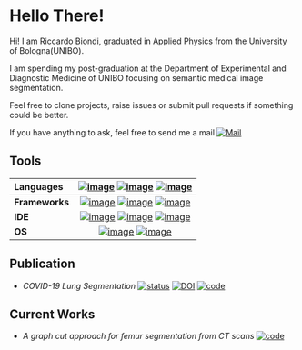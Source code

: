 # Hello There!

Hi! I am Riccardo Biondi,  graduated in Applied Physics from the University of
Bologna(UNIBO).

I am spending my post-graduation at the Department of Experimental
and Diagnostic Medicine of UNIBO focusing on semantic medical image segmentation.

Feel free to clone projects, raise issues or submit pull requests if something could be better.

If you have anything to ask, feel free to send me a mail [![Mail](https://img.shields.io/badge/riccardo.biondi7@unibo.it-0078D4?style=social&logo=microsoft-outlook)](mailto:riccardo.biondi7@unibo.it)

## Tools

 |**Languages**| [![image](https://img.shields.io/badge/Python-3776AB?style=flat&logo=python&logoColor=white)](https://www.python.org/) [![image](https://img.shields.io/badge/C%2B%2B-00599C?style=flat&logo=c%2B%2B&logoColor=white)](https://isocpp.org/) [![image](https://img.shields.io/badge/LaTeX-47A141?style=flat&logo=LaTeX&logoColor=white)](https://www.latex-project.org/)|
 |:--|:--:|
 |**Frameworks**| [![image](https://img.shields.io/badge/Jupyter-F37626.svg?&style=flat&logo=Jupyter&logoColor=white)](https://jupyter.org/) [![image](https://img.shields.io/badge/Git-F05032?style=flat&logo=git&logoColor=white)](https://git-scm.com/) [![image](https://img.shields.io/badge/conda-342B029.svg?&style=flat&logo=anaconda&logoColor=white)](https://docs.conda.io/en/latest/)|
|**IDE**| [![image](https://img.shields.io/badge/Atom-66595C?style=flat&logo=Atom&logoColor=white)](https://atom.io/) [![image](https://img.shields.io/badge/Spyder-838485?style=flat&logo=spyder%20ide&logoColor=maroon)](https://www.spyder-ide.org/) [![image](https://img.shields.io/badge/Overleaf-342B029?style=flat&logo=overleaf&logoColor=white)](https://it.overleaf.com/)|
|**OS**| [![image](https://img.shields.io/badge/Windows-0078D6?style=flat&logo=windows&logoColor=white)](https://www.microsoft.com/it-it/windows/) [![image](https://img.shields.io/badge/Ubuntu-E95420?style=flat&logo=ubuntu&logoColor=white)](https://ubuntu.com/)|

## Publication

 - *COVID-19 Lung Segmentation* [![status](https://joss.theoj.org/papers/31abd09499e0535e2d65cd40f4cb1766/status.svg)](https://joss.theoj.org/papers/31abd09499e0535e2d65cd40f4cb1766)  [![DOI](https://zenodo.org/badge/DOI/10.5281/zenodo.5535568.svg)](https://doi.org/10.5281/zenodo.5535568) [![code](http://img.shields.io/badge/code-CTLungSeg-blue.svg)](https://github.com/RiccardoBiondi/segmentation)


## Current Works

- *A graph cut approach for femur segmentation from CT scans* [![code](http://img.shields.io/badge/code-FemurSegmentation-blue.svg)](https://github.com/RiccardoBiondi/FemurSegmentation)

